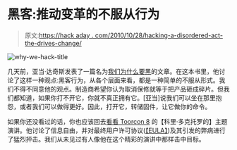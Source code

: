 # 黑客:推动变革的不服从行为

> 原文:[https://hack aday . com/2010/10/28/hacking-a-disordered-act-the-drives-change/](https://hackaday.com/2010/10/28/hacking-a-disobedient-act-that-drives-change/)

![](../Images/242d7490a551775dcde2f9bfe5cbdb11.png "why-we-hack-title")

几天前，亚当·达奇斯发表了一篇名为[我们为什么要黑](http://lifehacker.com/5672997/the-benefits-of-disobedience-why-we-hack)的文章。在这本书里，他讨论了这样一种观点:黑客行为，从各个层面来看，都是一种简单的不服从形式。我们不得不同意他的观点。制造商希望你认为取消保修就等于把产品砸成碎片。但我们都知道，如果你打不开它，你就不真正拥有它。[亚当]说我们可以坐在那里抱怨，或者我们可以做得更好。因此，打开它，转储固件，让它做你的命令。

如果你还没看过的话，你也应该回去[看看 Toorcon 8](http://hackaday.com/2006/10/05/cory-doctorows-keynote-from-toorcon-8) 的【科里·多克托罗的】主题演讲。他讨论了信息自由，并对最终用户许可协议([【EULA】](http://en.wikipedia.org/wiki/End_User_License_Agreement#End-user_license_agreement))及其引发的弊病进行了猛烈抨击。我们从未见过有人像他在这个精彩的演讲中那样击中目标。